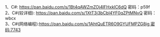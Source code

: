 1、C#: https://pan.baidu.com/s/1Bt4qAWZmZOj4lFHxklC6dQ 密码：p59f  
2、C#(较详细): https://pan.baidu.com/s/1XtT3j3bCbl4YF0qZPtMNvQ 密码：wbcx  
3、C#(网络编程):https://pan.baidu.com/s/1AhtQuETR6O9GYUFMPZG8ig 密码:7743  
